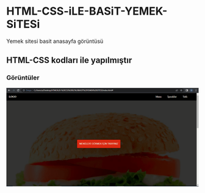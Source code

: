 #  <h1> HTML-CSS-iLE-BASiT-YEMEK-SiTESi </h1>
Yemek sitesi basit anasayfa görüntüsü

<h2> HTML-CSS kodları ile yapılmıştır </h2>
<h3>Görüntüler</h3>
<p><img src="https://github.com/msdgn/HTML---CSS-LE-BAS-T-YEMEK-S-TES-/blob/main/Animation.gif"/></p>
